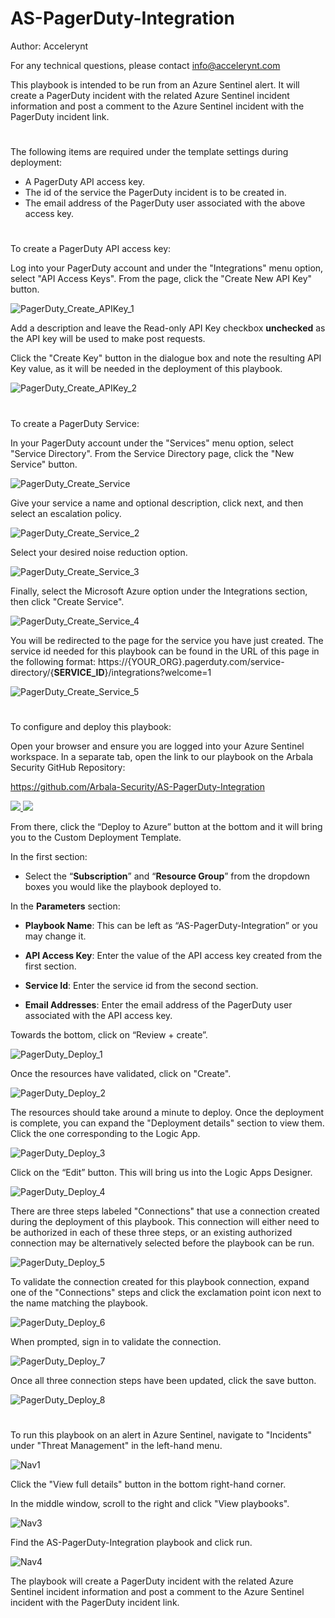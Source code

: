 # AS-PagerDuty-Integration

Author: Accelerynt

For any technical questions, please contact info@accelerynt.com  

This playbook is intended to be run from an Azure Sentinel alert. It will create a PagerDuty incident with the related Azure Sentinel incident information and post a comment to the Azure Sentinel incident with the PagerDuty incident link.

#

The following items are required under the template settings during deployment: 

* A PagerDuty API access key.
* The id of the service the PagerDuty incident is to be created in. 
* The email address of the PagerDuty user associated with the above access key.

 # 
 To create a PagerDuty API access key:
 
 Log into your PagerDuty account and under the "Integrations" menu option, select "API Access Keys". From the page, click the "Create New API Key" button.
 
![PagerDuty_Create_APIKey_1](Images/PagerDuty_Create_APIKey_1.png)

 Add a description and leave the Read-only API Key checkbox **unchecked** as the API key will be used to make post requests.
 
 Click the "Create Key" button in the dialogue box and note the resulting API Key value, as it will be needed in the deployment of this playbook.
 
![PagerDuty_Create_APIKey_2](Images/PagerDuty_Create_APIKey_2.png)


 # 
 To create a PagerDuty Service:
 
 In your PagerDuty account under the "Services" menu option, select "Service Directory". From the Service Directory page, click the "New Service" button.
 
![PagerDuty_Create_Service](Images/PagerDuty_Create_Service.png)

 Give your service a name and optional description, click next, and then select an escalation policy.

![PagerDuty_Create_Service_2](Images/PagerDuty_Create_Service_2.png)

 Select your desired noise reduction option.

![PagerDuty_Create_Service_3](Images/PagerDuty_Create_Service_3.png)

Finally, select the Microsoft Azure option under the Integrations section, then click "Create Service".

![PagerDuty_Create_Service_4](Images/PagerDuty_Create_Service_4.png)


You will be redirected to the page for the service you have just created. The service id needed for this playbook can be found in the URL of this page in the following format:
https://{YOUR_ORG}.pagerduty.com/service-directory/{**SERVICE_ID**}/integrations?welcome=1

![PagerDuty_Create_Service_5](Images/PagerDuty_Create_Service_5.png)


#
To configure and deploy this playbook:
 
Open your browser and ensure you are logged into your Azure Sentinel workspace. In a separate tab, open the link to our playbook on the Arbala Security GitHub Repository:

https://github.com/Arbala-Security/AS-PagerDuty-Integration

<a href="https://portal.azure.com/#create/Microsoft.Template/uri/https%3A%2F%2Fraw.githubusercontent.com%2FArbala-Security%2FAS-PagerDuty-Integration%2Fmain%2Fazuredeploy.json" target="_blank">
    <img src="https://aka.ms/deploytoazurebutton""/>
</a>
<a href="https://portal.azure.com/#create/Microsoft.Template/uri/https%3A%2F%2Fraw.githubusercontent.com%2FArbala-Security%2FAS-PagerDuty-Integration%2Fmain%2Fazuredeploy.json" target="_blank">
<img src="https://raw.githubusercontent.com/Azure/azure-quickstart-templates/master/1-CONTRIBUTION-GUIDE/images/deploytoazuregov.png"/>
</a>                                                 

From there, click the “Deploy to Azure” button at the bottom and it will bring you to the Custom Deployment Template.

In the first section:  

* Select the “**Subscription**” and “**Resource Group**” from the dropdown boxes you would like the playbook deployed to.  

In the **Parameters** section:   

* **Playbook Name**: This can be left as “AS-PagerDuty-Integration” or you may change it.  

* **API Access Key**: Enter the value of the API access key created from the first section.

* **Service Id**: Enter the service id from the second section.

* **Email Addresses**:  Enter the email address of the PagerDuty user associated with the API access key. 

Towards the bottom, click on “Review + create”. 

![PagerDuty_Deploy_1](Images/PagerDuty_Deploy_1.png)

Once the resources have validated, click on "Create".

![PagerDuty_Deploy_2](Images/PagerDuty_Deploy_2.png)

The resources should take around a minute to deploy. Once the deployment is complete, you can expand the "Deployment details" section to view them.
Click the one corresponding to the Logic App.

![PagerDuty_Deploy_3](Images/PagerDuty_Deploy_3.png)

Click on the “Edit” button. This will bring us into the Logic Apps Designer.

![PagerDuty_Deploy_4](Images/PagerDuty_Deploy_4.png)

There are three steps labeled "Connections" that use a connection created during the deployment of this playbook. This connection will either need to be authorized in each of these three steps, or an existing authorized connection may be alternatively selected before the playbook can be run.  

![PagerDuty_Deploy_5](Images/PagerDuty_Deploy_5.png)

To validate the connection created for this playbook connection, expand one of the "Connections" steps and click the exclamation point icon next to the name matching the playbook.
                                                                                                
![PagerDuty_Deploy_6](Images/PagerDuty_Deploy_6.png)

When prompted, sign in to validate the connection.                                                                                                
                                                                                                
![PagerDuty_Deploy_7](Images/PagerDuty_Deploy_7.png)                                                                                                                             
                                                                                                                             
Once all three connection steps have been updated, click the save button.

![PagerDuty_Deploy_8](Images/PagerDuty_Deploy_8.png)  
                                                                                                
#
To run this playbook on an alert in Azure Sentinel, navigate to "Incidents" under "Threat Management" in the left-hand menu.

![Nav1](Images/nav1.png)

Click the "View full details" button in the bottom right-hand corner.

In the middle window, scroll to the right and click "View playbooks".

![Nav3](Images/nav3.png)

Find the AS-PagerDuty-Integration playbook and click run.

![Nav4](Images/nav4.png)

The playbook will create a PagerDuty incident with the related Azure Sentinel incident information and post a comment to the Azure Sentinel incident with the PagerDuty incident link.
